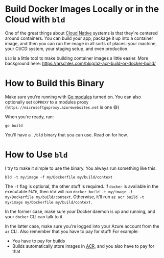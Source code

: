 # Build Docker Images Locally or in the Cloud with `bld`

One of the great things about [Cloud Native](https://www.cncf.io/) systems is that they're centered around containers. You can build your app, package it up into a container image, and then you can run the image in all sorts of places: your machine, your CI/CD system, your staging setup, and even production.

`bld` is a little tool to make building container images a little easier. More background here: https://arschles.com/blog/az-acr-build-or-docker-build/

# How to Build this Binary

Make sure you're running with [Go modules](https://github.com/golang/go/wiki/Modules) turned on. You can also optionally set `GOPROXY` to a modules proxy (`https://microsoftgoproxy.azurewebsites.net` is one :smile:)

When you're ready, run:

```
go build
```

You'll have a `./bld` binary that you can use. Read on for how.

# How to Use `bld`

I try to make it simple to use the binary. You always run something like this:

```
bld -t my/image -f my/Dockerfile my/build/context
```

The `-f` flag is optional, the other stuff is required. If `docker` is available in the executable `PATH`, then `bld` will run `docker build -t my/image -f my/Dockerfile my/build/context`. Otherwise, it'll run `az acr build -t my/image my/Dockerfile my/build/context`.

In the former case, make sure your Docker daemon is up and running, and your `docker` CLI can talk to it.

In the latter case, make sure you're logged into your Azure account from the `az` CLI. Also remember that you have to pay for stuff! For example:

- You have to pay for builds
- Builds automatically store images in [ACR](https://cda.ms/HC), and you also have to pay for that

